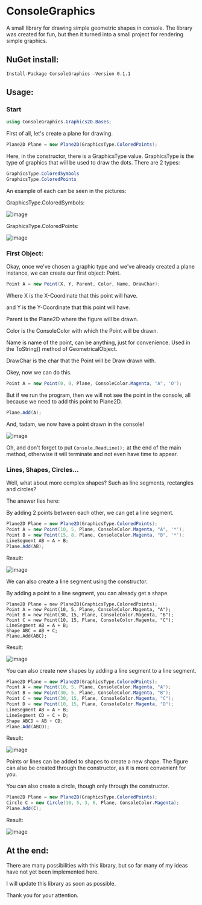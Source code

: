 # ConsoleGraphics
A small library for drawing simple geometric shapes in console.
The library was created for fun, but then it turned into a small project for rendering simple graphics.

## NuGet install:
```
Install-Package ConsoleGraphics -Version 0.1.1
```

## Usage:
### Start
```C#
using ConsoleGraphics.Graphics2D.Bases;
```
First of all, let's create a plane for drawing.
```C#
Plane2D Plane = new Plane2D(GraphicsType.ColoredPoints);
```
Here, in the constructor, there is a GraphicsType value.
GraphicsType is the type of graphics that will be used to draw the dots.
There are 2 types:
```C#
GraphicsType.ColoredSymbols
GraphicsType.ColoredPoints
```
An example of each can be seen in the pictures:

GraphicsType.ColoredSymbols:

![image](https://user-images.githubusercontent.com/95927550/179634873-8f0103bd-d537-4fd4-88ba-9bb649bff65c.png)

GraphicsType.ColoredPoints:

![image](https://user-images.githubusercontent.com/95927550/179634964-4cd0a312-13b5-4fcb-af26-ed0f9873b9fc.png)

### First Object:
Okay, once we've chosen a graphic type and we've already created a plane instance, we can create our first object: Point.
```C#
Point A = new Point(X, Y, Parent, Color, Name, DrawChar);
```
Where X is the X-Coordinate that this point will have.

and Y is the Y-Coordinate that this point will have.

Parent is the Plane2D where the figure will be drawn.

Color is the ConsoleColor with which the Point will be drawn.

Name is name of the point, can be anything, just for convenience. Used in the ToString() method of GeometricalObject.

DrawChar is the char that the Point will be Draw drawn with.

Okey, now we can do this.
```C#
Point A = new Point(0, 0, Plane, ConsoleColor.Magenta, "A", 'O');
```
But if we run the program, then we will not see the point in the console, all because we need to add this point to Plane2D.
```C#
Plane.Add(A);
```
And, tadam, we now have a point drawn in the console!

![image](https://user-images.githubusercontent.com/95927550/179636299-441ce906-0ec1-4623-8ada-58fd138ca81b.png)

Oh, and don't forget to put ```Console.ReadLine();``` at the end of the main method, otherwise it will terminate and not even have time to appear.
### Lines, Shapes, Circles...
Well, what about more complex shapes? Such as line segments, rectangles and circles?

The answer lies here:

By adding 2 points between each other, we can get a line segment.
```C#
Plane2D Plane = new Plane2D(GraphicsType.ColoredPoints);
Point A = new Point(10, 5, Plane, ConsoleColor.Magenta, "A", '*');
Point B = new Point(15, 8, Plane, ConsoleColor.Magenta, "B", '*');
LineSegment AB = A + B;
Plane.Add(AB);
```
Result:

![image](https://user-images.githubusercontent.com/95927550/179637281-f6f16564-42cc-45b0-8c8b-03e3ae2473f2.png)

We can also create a line segment using the constructor.

By adding a point to a line segment, you can already get a shape.
```
Plane2D Plane = new Plane2D(GraphicsType.ColoredPoints);
Point A = new Point(10, 5, Plane, ConsoleColor.Magenta, "A");
Point B = new Point(30, 15, Plane, ConsoleColor.Magenta, "B");
Point C = new Point(10, 15, Plane, ConsoleColor.Magenta, "C");
LineSegment AB = A + B;
Shape ABC = AB + C;
Plane.Add(ABC);
```
Result:

![image](https://user-images.githubusercontent.com/95927550/179637681-673340c7-3675-4a89-bc4f-bd1d2680ae6a.png)

You can also create new shapes by adding a line segment to a line segment.
```C#
Plane2D Plane = new Plane2D(GraphicsType.ColoredPoints);
Point A = new Point(10, 5, Plane, ConsoleColor.Magenta, "A");
Point B = new Point(30, 5, Plane, ConsoleColor.Magenta, "B");
Point C = new Point(30, 15, Plane, ConsoleColor.Magenta, "C");
Point D = new Point(10, 15, Plane, ConsoleColor.Magenta, "D");
LineSegment AB = A + B;
LineSegment CD = C + D;
Shape ABCD = AB + CD;
Plane.Add(ABCD);
```

Result:

![image](https://user-images.githubusercontent.com/95927550/179638339-7d2e8c85-9b60-4327-9497-c44cbc496e91.png)

Points or lines can be added to shapes to create a new shape.
The figure can also be created through the constructor, as it is more convenient for you.

You can also create a circle, though only through the constructor.
```C#
Plane2D Plane = new Plane2D(GraphicsType.ColoredPoints);
Circle C = new Circle(10, 5, 3, 6, Plane, ConsoleColor.Magenta);
Plane.Add(C);
```

Result:

![image](https://user-images.githubusercontent.com/95927550/179638896-fb5fdfab-d83e-431f-ae4f-0448ca38ea05.png)

## At the end:
There are many possibilities with this library, but so far many of my ideas have not yet been implemented here.

I will update this library as soon as possible.

Thank you for your attention.
